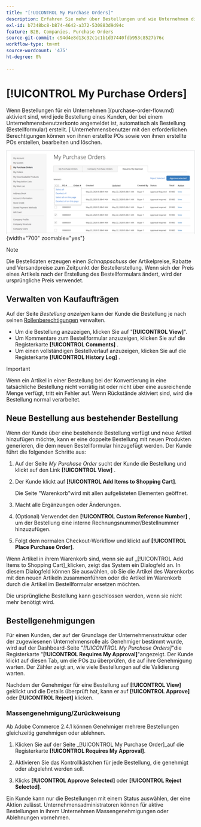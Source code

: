 ```yaml
---
title: "[!UICONTROL My Purchase Orders]"
description: Erfahren Sie mehr über Bestellungen und wie Unternehmen diese zur Verwaltung ihrer Einkäufe verwenden können.
exl-id: b7348bc8-b874-4642-a372-530883d9d94c
feature: B2B, Companies, Purchase Orders
source-git-commit: c94d4e8d13c32c1c1b1d37440fdb953c8527b76c
workflow-type: tm+mt
source-wordcount: '475'
ht-degree: 0%

---
```


# [!UICONTROL My Purchase Orders]

Wenn Bestellungen für ein Unternehmen ](purchase-order-flow.md) aktiviert sind, wird jede Bestellung eines Kunden, der bei einem Unternehmensbenutzerkonto angemeldet ist, automatisch als Bestellung (Bestellformular) erstellt. [ Unternehmensbenutzer mit den erforderlichen Berechtigungen können von ihnen erstellte POs sowie von ihnen erstellte POs erstellen, bearbeiten und löschen.

![Meine Kaufaufträge](./assets/account-dashboard-my-purchase-orders.png){width="700" zoomable="yes"}

>[!NOTE]
>
>Die Bestelldaten erzeugen einen _Schnappschuss_ der Artikelpreise, Rabatte und Versandpreise zum Zeitpunkt der Bestellerstellung. Wenn sich der Preis eines Artikels nach der Erstellung des Bestellformulars ändert, wird der ursprüngliche Preis verwendet.

## Verwalten von Kaufaufträgen

Auf der Seite _Bestellung anzeigen_ kann der Kunde die Bestellung je nach seinen [Rollenberechtigungen](account-company-roles-permissions.md) verwalten.

- Um die Bestellung anzuzeigen, klicken Sie auf &quot;**[!UICONTROL View]**&quot;.
- Um Kommentare zum Bestellformular anzuzeigen, klicken Sie auf die Registerkarte **[!UICONTROL Comments]** .
- Um einen vollständigen Bestellverlauf anzuzeigen, klicken Sie auf die Registerkarte **[!UICONTROL History Log]** .

>[!IMPORTANT]
>
>Wenn ein Artikel in einer Bestellung bei der Konvertierung in eine tatsächliche Bestellung nicht vorrätig ist oder nicht über eine ausreichende Menge verfügt, tritt ein Fehler auf. Wenn Rückstände aktiviert sind, wird die Bestellung normal verarbeitet.

## Neue Bestellung aus bestehender Bestellung

Wenn der Kunde über eine bestehende Bestellung verfügt und neue Artikel hinzufügen möchte, kann er eine doppelte Bestellung mit neuen Produkten generieren, die dem neuen Bestellformular hinzugefügt werden. Der Kunde führt die folgenden Schritte aus:

1. Auf der Seite _My Purchase Order_ sucht der Kunde die Bestellung und klickt auf den Link **[!UICONTROL View]** .

1. Der Kunde klickt auf **[!UICONTROL Add Items to Shopping Cart]**.

   Die Seite &quot;Warenkorb&quot;wird mit allen aufgelisteten Elementen geöffnet.

1. Macht alle Ergänzungen oder Änderungen.

1. (Optional) Verwendet den **[!UICONTROL Custom Reference Number]** , um der Bestellung eine interne Rechnungsnummer/Bestellnummer hinzuzufügen.

1. Folgt dem normalen Checkout-Workflow und klickt auf **[!UICONTROL Place Purchase Order]**.

Wenn Artikel in ihrem Warenkorb sind, wenn sie auf _[!UICONTROL Add Items to Shopping Cart]_klicken, zeigt das System ein Dialogfeld an. In diesem Dialogfeld können Sie auswählen, ob Sie die Artikel des Warenkorbs mit den neuen Artikeln zusammenführen oder die Artikel im Warenkorb durch die Artikel im Bestellformular ersetzen möchten.

Die ursprüngliche Bestellung kann geschlossen werden, wenn sie nicht mehr benötigt wird.

## Bestellgenehmigungen

Für einen Kunden, der auf der Grundlage der Unternehmensstruktur oder der zugewiesenen Unternehmensrolle als Genehmiger bestimmt wurde, wird auf der Dashboard-Seite &quot;_[!UICONTROL My Purchase Orders]_&quot;die Registerkarte &quot;**[!UICONTROL Requires My Approval]**&quot;angezeigt. Der Kunde klickt auf diesen Tab, um die POs zu überprüfen, die auf ihre Genehmigung warten. Der Zähler zeigt an, wie viele Bestellungen auf die Validierung warten.

Nachdem der Genehmiger für eine Bestellung auf **[!UICONTROL View]** geklickt und die Details überprüft hat, kann er auf **[!UICONTROL Approve]** oder **[!UICONTROL Reject]** klicken.

### Massengenehmigung/Zurückweisung

Ab Adobe Commerce 2.4.1 können Genehmiger mehrere Bestellungen gleichzeitig genehmigen oder ablehnen.

1. Klicken Sie auf der Seite _[!UICONTROL My Purchase Order]_auf die Registerkarte **[!UICONTROL Requires My Approval]**.

1. Aktivieren Sie das Kontrollkästchen für jede Bestellung, die genehmigt oder abgelehnt werden soll.

1. Klicks **[!UICONTROL Approve Selected]** oder **[!UICONTROL Reject Selected]**.

Ein Kunde kann nur die Bestellungen mit einem Status auswählen, der eine Aktion zulässt. Unternehmensadministratoren können für aktive Bestellungen in ihrem Unternehmen Massengenehmigungen oder Ablehnungen vornehmen.
